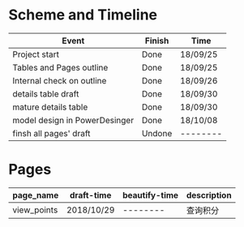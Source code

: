 # Scheme and Timeline
|Event|Finish|Time|
|----|------|----|
|Project start|Done|18/09/25|
|Tables and Pages outline|Done|18/09/25|
|Internal check on outline|Done|18/09/26|
|details table draft|Done|18/09/30|
|mature details table|Done|18/09/30|
|model design in PowerDesinger|Done|18/10/08|
|finsh all pages' draft|Undone|--------|

# Pages
|page_name|draft-time|beautify-time|description|
|---------|----------|-------------|-----------|
|view_points|2018/10/29|--------|查询积分|